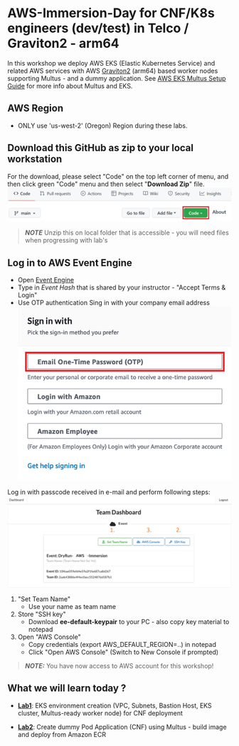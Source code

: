 # AWS-Immersion-Day for CNF/K8s engineers (dev/test) in Telco / Graviton2 - arm64

In this workshop we deploy AWS EKS (Elastic Kubernetes Service) and related AWS services with AWS [Graviton2](https://aws.amazon.com/ec2/graviton/) (arm64) based worker nodes supporting Multus - and a dummy application. 
See [AWS EKS Multus Setup Guide](https://github.com/aws-samples/eks-install-guide-for-multus) for more info about Multus and EKS.  

## AWS Region
* ONLY use 'us-west-2' (Oregon) Region during these labs.

## Download this GitHub as zip to your local workstation
For the download, please select "Code" on the top left corner of menu, and then click green "Code" menu and then select "**Download Zip**" file.
![Download](Lab1/images/download.png)
> **_NOTE_** Unzip this on local folder that is accessible - you will need files when progressing with lab's<br>

## Log in to AWS Event Engine
* Open [Event Engine](https://dashboard.eventengine.run/dashboard)
* Type in *Event Hash* that is shared by your instructor - "Accept Terms & Login"
* Use OTP authentication Sing in with your company email address
  ![Otp](Lab1/images/otp.png)

Log in with passcode received in e-mail and perform following steps: 
![Dashboard](Lab1/images/dashboard-aws.png)
1. "Set Team Name"
    * Use your name as team name      
2. Store "SSH key" 
    * Download **ee-default-keypair** to your PC - also copy key material to notepad
3. Open "AWS Console"
    * Copy credentials (export AWS_DEFAULT_REGION=..) in notepad
    * Click "Open AWS Console" (Switch to New Console if prompted)

> **_NOTE:_** You have now access to AWS account for this workshop!

## What we will learn today ? 
* **[Lab1](https://github.com/TheHannuAWS/AWS-Immersion-Day/tree/main/Lab1)**: EKS environment creation (VPC, Subnets, Bastion Host, EKS cluster, Multus-ready worker node) for CNF deployment

* **[Lab2](https://github.com/TheHannuAWS/AWS-Immersion-Day/tree/main/Lab2)**: Create dummy Pod Application (CNF) using Multus - build image and deploy from Amazon ECR
